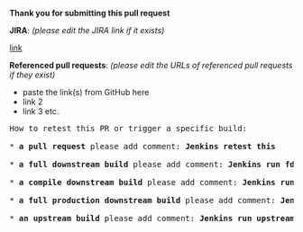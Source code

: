 **Thank you for submitting this pull request**

**JIRA**: _(please edit the JIRA link if it exists)_ 

[link](https://www.example.com)

**Referenced pull requests**: _(please edit the URLs of referenced pull requests if they exist)_

* paste the link(s) from GitHub here
* link 2
* link 3 etc.

<pre>
How to retest this PR or trigger a specific build:

* <b>a pull request</b> please add comment: <b>Jenkins retest this</b>

* <b>a full downstream build</b> please add comment: <b>Jenkins run fdb</b>

* <b>a compile downstream build</b> please add comment: <b>Jenkins run cdb</b>

* <b>a full production downstream build</b> please add comment: <b>Jenkins execute product fdb</b>

* <b>an upstream build</b> please add comment: <b>Jenkins run upstream</b>
</pre>
